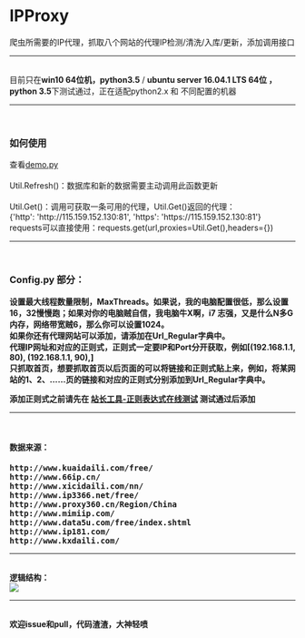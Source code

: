 # IPProxy
爬虫所需要的IP代理，抓取八个网站的代理IP检测/清洗/入库/更新，添加调用接口<br>
<hr /><br>
目前只在<strong>win10 64位机，python3.5</strong> / <strong>ubuntu server 16.04.1 LTS 64位 ，python 3.5</strong>下测试通过，正在适配python2.x 和 不同配置的机器

<hr /><br>
<h3>如何使用</h3>
查看<a href="https://github.com/ZKeeer/IPProxy/blob/master/demo.py">demo.py</a><br><br>
Util.Refresh()：数据库和新的数据需要主动调用此函数更新<br><br>
Util.Get()：调用可获取一条可用的代理，Util.Get()返回的代理：<br>
{'http': 'http://115.159.152.130:81', 'https': 'https://115.159.152.130:81'}<br>
requests可以直接使用：requests.get(url,proxies=Util.Get(),headers={})
<hr /><br>
<h3>Config.py 部分：</h3>
<strong>设置最大线程数量限制<strong>，MaxThreads。如果说，我的电脑配置很低，那么设置16，32慢慢跑；如果对你的电脑贼自信，我电脑牛X啊，i7 志强，又是什么N多G内存，网络带宽贼6，那么你可以设置1024。<br>
如果你还有代理网站可以添加，请添加在Url_Regular字典中。<br>
代理IP网址和对应的正则式，正则式一定要IP和Port分开获取，例如[(192.168.1.1, 80), (192.168.1.1, 90),]<br>
只抓取首页，想要抓取首页以后页面的可以将链接和正则式贴上来，例如，将某网站的1、2、……页的链接和对应的正则式分别添加到Url_Regular字典中。<br>

添加正则式之前请先在 <a href="http://tool.chinaz.com/regex">站长工具-正则表达式在线测试</a> 测试通过后添加<br>
<hr /><br>
<h4>数据来源：</h4>
<pre>http://www.kuaidaili.com/free/
http://www.66ip.cn/
http://www.xicidaili.com/nn/
http://www.ip3366.net/free/
http://www.proxy360.cn/Region/China
http://www.mimiip.com/
http://www.data5u.com/free/index.shtml
http://www.ip181.com/
http://www.kxdaili.com/</pre>
<hr /><br>
逻辑结构：<br>
<img src="https://github.com/ZKeeer/IPProxy/blob/master/%E9%80%BB%E8%BE%91%E5%9B%BE.png">
<hr /><br>
<strong>欢迎issue和pull，代码渣渣，大神轻喷</strong>
